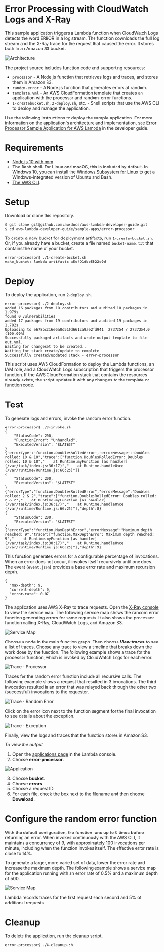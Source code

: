 # Error Processing with CloudWatch Logs and X-Ray

This sample application triggers a Lambda function when CloudWatch Logs detects the word ERROR in a log stream. The function downloads the full log stream and the X-Ray trace for the request that caused the error. It stores both in an Amazon S3 bucket.

![Architecture](/sample-apps/error-processor/images/sample-errorprocessor.png)

The project source includes function code and supporting resources:

- `processor` - A Node.js function that retrieves logs and traces, and stores them in Amazon S3.
- `random-error` - A Node.js function that generates errors at random.
- `template.yml` - An AWS CloudFormation template that creates an application with the processor and random-error functions.
- `1-createbucket.sh`, `2-deploy.sh`, etc. - Shell scripts that use the AWS CLI to deploy and manage the application.

Use the following instructions to deploy the sample application. For more information on the application's architecture and implementation, see [Error Processor Sample Application for AWS Lambda](https://docs.aws.amazon.com/lambda/latest/dg/sample-errorprocessor.html) in the developer guide.

# Requirements
- [Node.js 10 with npm](https://nodejs.org/en/download/releases/)
- The Bash shell. For Linux and macOS, this is included by default. In Windows 10, you can install the [Windows Subsystem for Linux](https://docs.microsoft.com/en-us/windows/wsl/install-win10) to get a Windows-integrated version of Ubuntu and Bash.
- [The AWS CLI](https://docs.aws.amazon.com/cli/latest/userguide/cli-chap-install.html).

# Setup
Download or clone this repository.

    $ git clone git@github.com:awsdocs/aws-lambda-developer-guide.git
    $ cd aws-lambda-developer-guide/sample-apps/error-processor

To create a new bucket for deployment artifacts, run `1-create-bucket.sh`. Or, if you already have a bucket, create a file named `bucket-name.txt` that contains the name of your bucket.

    error-processor$ ./1-create-bucket.sh
    make_bucket: lambda-artifacts-a5e491dbb5b22e0d

# Deploy
To deploy the application, run `2-deploy.sh`.

    error-processor$ ./2-deploy.sh
    added 16 packages from 18 contributors and audited 18 packages in 1.979s
    found 0 vulnerabilities
    added 17 packages from 19 contributors and audited 19 packages in 1.782s
    Uploading to e678bc216e6a0d510d661ca9ae2fd941  2737254 / 2737254.0  (100.00%)
    Successfully packaged artifacts and wrote output template to file out.yml.
    Waiting for changeset to be created..
    Waiting for stack create/update to complete
    Successfully created/updated stack - error-processor

This script uses AWS CloudFormation to deploy the Lambda functions, an IAM role, and a CloudWatch Logs subscription that triggers the processor function. If the AWS CloudFormation stack that contains the resources already exists, the script updates it with any changes to the template or function code.

# Test
To generate logs and errors, invoke the random error function.  

    error-processor$ ./3-invoke.sh
    {
        "StatusCode": 200,
        "FunctionError": "Unhandled",
        "ExecutedVersion": "$LATEST"
    }
    {"errorType":"function.DoublesRolledError","errorMessage":"Doubles rolled: 10 & 10","trace":["function.DoublesRolledError: Doubles rolled: 10 & 10","    at Runtime.myFunction [as handler] (/var/task/index.js:36:17)","    at Runtime.handleOnce (/var/runtime/Runtime.js:66:25)"]}
    {
        "StatusCode": 200,
        "ExecutedVersion": "$LATEST"
    }
    {"errorType":"function.DoublesRolledError","errorMessage":"Doubles rolled: 2 & 2","trace":["function.DoublesRolledError: Doubles rolled: 2 & 2","    at Runtime.myFunction [as handler] (/var/task/index.js:36:17)","    at Runtime.handleOnce (/var/runtime/Runtime.js:66:25)"],"depth":8}
    {
        "StatusCode": 200,
        "ExecutedVersion": "$LATEST"
    }
    {"errorType":"function.MaxDepthError","errorMessage":"Maximum depth reached: 9","trace":["function.MaxDepthError: Maximum depth reached: 9","    at Runtime.myFunction [as handler] (/var/task/index.js:30:17)","    at Runtime.handleOnce (/var/runtime/Runtime.js:66:25)"],"depth":9}

This function generates errors for a configurable percentage of invocations. When an error does not occur, it invokes itself recursively until one does. The event (`event.json`) provides a base error rate and maximum recursion depth.

    {
      "max-depth": 9,
      "current-depth": 0,
      "error-rate": 0.07
    }

The application uses AWS X-Ray to trace requests. Open the [X-Ray console](https://console.aws.amazon.com/xray/home#/service-map) to view the service map. The following service map shows the random error function generating errors for some requests. It also shows the processor function calling X-Ray, CloudWatch Logs, and Amazon S3.

![Service Map](/sample-apps/error-processor/images/errorprocessor-servicemap.png)

Choose a node in the main function graph. Then choose **View traces** to see a list of traces. Choose any trace to view a timeline that breaks down the work done by the function.  The following example shows a trace for the processor function, which is invoked by CloudWatch Logs for each error.

![Trace - Processor](/sample-apps/error-processor/images/errorprocessor-trace.png)

Traces for the random error function include all recursive calls. The following example shows a request that resulted in 3 invocations. The third invocation resulted in an error that was relayed back through the other two (successful) invocations to the requester.

![Trace - Random Error](/sample-apps/error-processor/images/errorprocessor-trace-randomerror.png)

Click on the error icon next to the function segment for the final invocation to see details about the exception.

![Trace - Exception](/sample-apps/error-processor/images/errorprocessor-exception.png)

Finally, view the logs and traces that the function stores in Amazon S3.

*To view the output*
1. Open the [applications page](https://console.aws.amazon.com/lambda/home#/applications) in the Lambda console.
2. Choose **error-processor**.

  ![Application](/sample-apps/error-processor/images/errorprocessor-application.png)

3. Choose **bucket**.
4. Choose **errors**.
5. Choose a request ID.
6. For each file, check the box next to the filename and then choose **Download**.

# Configure the random error function

With the default configuration, the function runs up to 9 times before returning an error. When invoked continuously with the AWS CLI, it maintains a concurrency of 9, with approximately 100 invocations per minute, including when the function invokes itself. The effective error rate is close to 14%.

To generate a larger, more varied set of data, lower the error rate and increase the maximum depth. The following example shows a service map for the application running with an error rate of 0.5% and a maximum depth of 500.

![Service Map](/sample-apps/error-processor/images/errorprocessor-servicemap-traffic.png)

Lambda records traces for the first request each second and 5% of additional requests. 

# Cleanup
To delete the application, run the cleanup script.

    error-processor$ ./4-cleanup.sh
